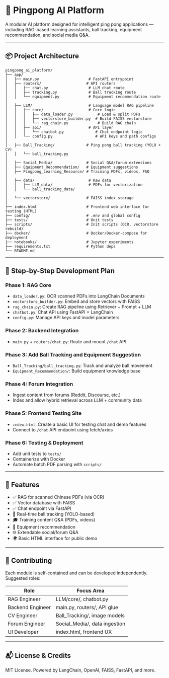 # 🏓 Pingpong AI Platform

A modular AI platform designed for intelligent ping pong applications — including RAG-based learning assistants, ball tracking, equipment recommendation, and social media Q&A.

---

## 📦 Project Architecture

```
pingpong_ai_platform/
├── app/
│   ├── main.py                      # FastAPI entrypoint
│   ├── routers/                    # API routers
│   │   ├── chat.py                  # LLM chat route
│   │   ├── tracking.py              # Ball tracking route
│   │   └── equipment.py             # Equipment recommendation route
│
│   ├── LLM/                         # Language model RAG pipeline
│   │   ├── core/                    # Core logic
│   │   │   ├── data_loader.py           # Load & split PDFs
│   │   │   ├── vectorstore_builder.py  # Build FAISS vectorstore
│   │   │   └── rag_chain.py             # Build RAG chain
│   │   ├── api/                     # API layer
│   │   │   └── chatbot.py              # Chat endpoint logic
│   │   └── config.py                   # API keys and path configs
│
│   ├── Ball_Tracking/              # Ping pong ball tracking (YOLO + CV)
│   │   └── ball_tracking.py
│
│   ├── Social_Media/               # Social Q&A/forum extensions
│   ├── Equipment_Recommendation/   # Equipment suggestions
│   ├── Pingpong_Learning_Resource/ # Training PDFs, videos, FAQ
│
│   ├── data/                        # Raw data
│   │   ├── LLM_data/                # PDFs for vectorization
│   │   └── ball_tracking_data/
│
│   └── vectorstore/                # FAISS index storage
│
├── index.html                      # Frontend web interface for testing (HTML)
├── config/                         # .env and global config
├── tests/                          # Unit tests
├── scripts/                        # Init scripts (OCR, vectorstore rebuild)
├── docker/                         # Docker/Docker-compose for deployment
├── notebooks/                      # Jupyter experiments
├── requirements.txt                # Python deps
└── README.md
```

---

## 🚀 Step-by-Step Development Plan

### Phase 1: RAG Core
- `data_loader.py`: OCR scanned PDFs into LangChain Documents
- `vectorstore_builder.py`: Embed and store vectors with FAISS
- `rag_chain.py`: Create RAG pipeline using Retriever + Prompt + LLM
- `chatbot.py`: Chat API using FastAPI + LangChain
- `config.py`: Manage API keys and model parameters

### Phase 2: Backend Integration
- `main.py` + `routers/chat.py`: Route and mount `/chat` API

### Phase 3: Add Ball Tracking and Equipment Suggestion
- `Ball_Tracking/ball_tracking.py`: Track and analyze ball movement
- `Equipment_Recommendation/`: Build equipment knowledge base

### Phase 4: Forum Integration
- Ingest content from forums (Reddit, Discourse, etc.)
- Index and allow hybrid retrieval across LLM + community data

### Phase 5: Frontend Testing Site
- `index.html`: Create a basic UI for testing chat and demo features
- Connect to `/chat` API endpoint using fetch/axios

### Phase 6: Testing & Deployment
- Add unit tests to `tests/`
- Containerize with Docker
- Automate batch PDF parsing with `scripts/`

---

## 🧠 Features
- ✅ RAG for scanned Chinese PDFs (via OCR)
- ✅ Vector database with FAISS
- ✅ Chat endpoint via FastAPI
- 🏓 Real-time ball tracking (YOLO-based)
- 🎓 Training content Q&A (PDFs, videos)
- 🤖 Equipment recommendation
- 🌐 Extendable social/forum Q&A
- 🌍 Basic HTML interface for public demo

---

## 🤝 Contributing
Each module is self-contained and can be developed independently. Suggested roles:

| Role              | Focus Area                   |
|-------------------|------------------------------|
| RAG Engineer      | LLM/core/, chatbot.py        |
| Backend Engineer  | main.py, routers/, API glue  |
| CV Engineer       | Ball_Tracking/, image models |
| Forum Engineer    | Social_Media/, data ingestion|
| UI Developer      | index.html, frontend UX      |

---

## 📬 License & Credits
MIT License. Powered by LangChain, OpenAI, FAISS, FastAPI, and more.
